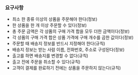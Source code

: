 ### 요구사항
- 최소 한 종류 이상의 상품을 주문해야 한다(정보)
- 한 상품을 한 개 이상 주문할 수 있다(정보)
- 총 주문 금액은 각 상품의 구매 가격 합을 모두 더한 금액이다(정보)
- 각 상품의 구매 가격 합은 상품 가격에 구매 개수를 곱한 값이다(정보)
- 주문할 때 배송지 정보를 반드시 지정해야 한다(규칙)
- 배송지 정보는 받는 사람 이름, 전화번호, 주소로 구성된다(정보)
- 출고를 하면 배송지를 변경할 수 없다(규칙)
- 출고 전에 주문을 취소할 수 있다(규칙)
- 고객이 결제를 완료하기 전에는 상품을 주문하지 않는다(규칙)